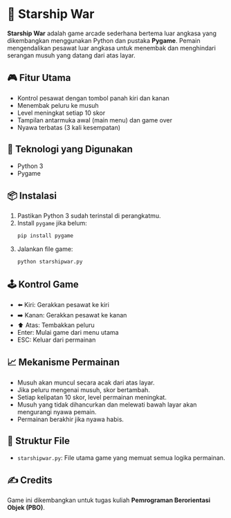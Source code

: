 # 🚀 Starship War

**Starship War** adalah game arcade sederhana bertema luar angkasa yang dikembangkan menggunakan Python dan pustaka **Pygame**. Pemain mengendalikan pesawat luar angkasa untuk menembak dan menghindari serangan musuh yang datang dari atas layar.

## 🎮 Fitur Utama

- Kontrol pesawat dengan tombol panah kiri dan kanan
- Menembak peluru ke musuh
- Level meningkat setiap 10 skor
- Tampilan antarmuka awal (main menu) dan game over
- Nyawa terbatas (3 kali kesempatan)

## 🧰 Teknologi yang Digunakan

- Python 3
- Pygame

## 📦 Instalasi

1. Pastikan Python 3 sudah terinstal di perangkatmu.
2. Install `pygame` jika belum:
   ```bash
   pip install pygame
   ```
3. Jalankan file game:
   ```bash
   python starshipwar.py
   ```

## 🕹️ Kontrol Game

- ⬅️ Kiri: Gerakkan pesawat ke kiri
- ➡️ Kanan: Gerakkan pesawat ke kanan
- ⬆️ Atas: Tembakkan peluru
- Enter: Mulai game dari menu utama
- ESC: Keluar dari permainan

## 📈 Mekanisme Permainan

- Musuh akan muncul secara acak dari atas layar.
- Jika peluru mengenai musuh, skor bertambah.
- Setiap kelipatan 10 skor, level permainan meningkat.
- Musuh yang tidak dihancurkan dan melewati bawah layar akan mengurangi nyawa pemain.
- Permainan berakhir jika nyawa habis.

## 📂 Struktur File

- `starshipwar.py`: File utama game yang memuat semua logika permainan.

## ✍️ Credits

Game ini dikembangkan untuk tugas kuliah **Pemrograman Berorientasi Objek (PBO)**.
